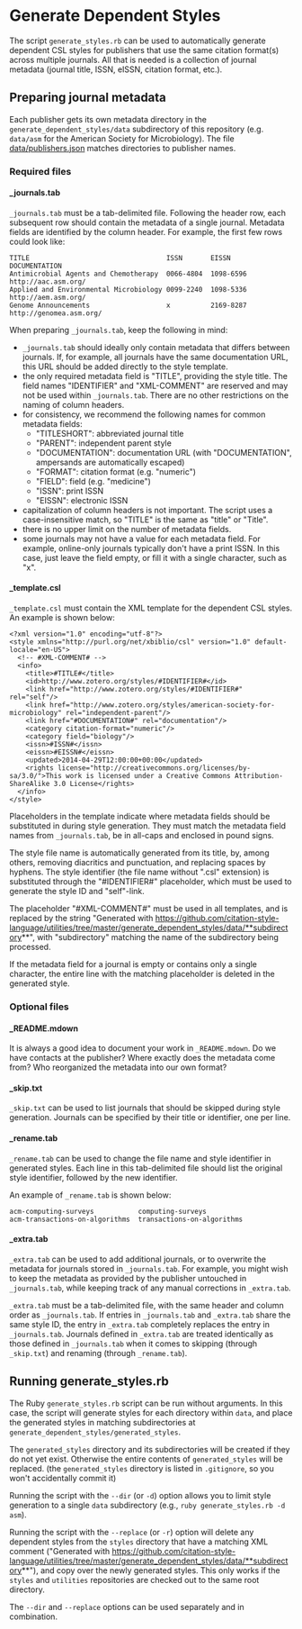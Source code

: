 # Generate Dependent Styles
The script  `generate_styles.rb` can be used to automatically generate dependent CSL styles for publishers that use the same citation format(s) across multiple journals. All that is needed is a collection of journal metadata (journal title, ISSN, eISSN, citation format, etc.).

## Preparing journal metadata
Each publisher gets its own metadata directory in the `generate_dependent_styles/data` subdirectory of this repository (e.g. `data/asm` for the American Society for Microbiology). The file [data/publishers.json](https://github.com/citation-style-language/utilities/blob/master/generate_dependent_styles/data/publishers.json) matches directories to publisher names.

### Required files

#### \_journals.tab
`_journals.tab` must be a tab-delimited file. Following the header row, each subsequent row should contain the metadata of a single journal. Metadata fields are identified by the column header. For example, the first few rows could look like:

    TITLE                                  ISSN       EISSN      DOCUMENTATION
    Antimicrobial Agents and Chemotherapy  0066-4804  1098-6596  http://aac.asm.org/
    Applied and Environmental Microbiology 0099-2240  1098-5336  http://aem.asm.org/
    Genome Announcements                   x          2169-8287  http://genomea.asm.org/

When preparing `_journals.tab`, keep the following in mind:

- `_journals.tab` should ideally only contain metadata that differs between journals. If, for example, all journals have the same documentation URL, this URL should be added directly to the style template.
- the only required metadata field is "TITLE", providing the style title. The field names "IDENTIFIER" and "XML-COMMENT" are reserved and may not be used within `_journals.tab`. There are no other restrictions on the naming of column headers.
- for consistency, we recommend the following names for common metadata fields:
  - "TITLESHORT": abbreviated journal title
  - "PARENT": independent parent style
  - "DOCUMENTATION": documentation URL (with "DOCUMENTATION", ampersands are automatically escaped)
  - "FORMAT": citation format (e.g. "numeric")
  - "FIELD": field (e.g. "medicine")
  - "ISSN": print ISSN
  - "EISSN": electronic ISSN
- capitalization of column headers is not important. The script uses a case-insensitive match, so "TITLE" is the same as "title" or "Title".
- there is no upper limit on the number of metadata fields.
- some journals may not have a value for each metadata field. For example, online-only journals typically don't have a print ISSN. In this case, just leave the field empty, or fill it with a single character, such as "x". 

#### \_template.csl

`_template.csl` must contain the XML template for the dependent CSL styles. An example is shown below:

    <?xml version="1.0" encoding="utf-8"?>
    <style xmlns="http://purl.org/net/xbiblio/csl" version="1.0" default-locale="en-US">
      <!-- #XML-COMMENT# -->
      <info>
        <title>#TITLE#</title>
        <id>http://www.zotero.org/styles/#IDENTIFIER#</id>
        <link href="http://www.zotero.org/styles/#IDENTIFIER#" rel="self"/>
        <link href="http://www.zotero.org/styles/american-society-for-microbiology" rel="independent-parent"/>
        <link href="#DOCUMENTATION#" rel="documentation"/>
        <category citation-format="numeric"/>
        <category field="biology"/>
        <issn>#ISSN#</issn>
        <eissn>#EISSN#</eissn>
        <updated>2014-04-29T12:00:00+00:00</updated>
        <rights license="http://creativecommons.org/licenses/by-sa/3.0/">This work is licensed under a Creative Commons Attribution-ShareAlike 3.0 License</rights>
      </info>
    </style>

Placeholders in the template indicate where metadata fields should be substituted in during style generation. They must match the metadata field names from `_journals.tab`, be in all-caps and enclosed in pound signs.

The style file name is automatically generated from its title, by, among others, removing diacritics and punctuation, and replacing spaces by hyphens. The style identifier (the file name without ".csl" extension) is substituted through the "#IDENTIFIER#" placeholder, which must be used to generate the style ID and "self"-link.

The placeholder "#XML-COMMENT#" must be used in all templates, and is replaced by the string "Generated with https://github.com/citation-style-language/utilities/tree/master/generate_dependent_styles/data/**subdirectory**", with "subdirectory" matching the name of the subdirectory being processed.

If the metadata field for a journal is empty or contains only a single character, the entire line with the matching placeholder is deleted in the generated style.

### Optional files

#### \_README.mdown

It is always a good idea to document your work in `_README.mdown`. Do we have contacts at the publisher? Where exactly does the metadata come from? Who reorganized the metadata into our own format?

#### \_skip.txt

`_skip.txt` can be used to list journals that should be skipped during style generation. Journals can be specified by their title or identifier, one per line.

#### \_rename.tab

`_rename.tab` can be used to change the file name and style identifier in generated styles. Each line in this tab-delimited file should list the original style identifier, followed by the new identifier.

An example of `_rename.tab` is shown below:

    acm-computing-surveys           computing-surveys
    acm-transactions-on-algorithms  transactions-on-algorithms

#### \_extra.tab

`_extra.tab` can be used to add additional journals, or to overwrite the metadata for journals stored in `_journals.tab`. For example, you might wish to keep the metadata as provided by the publisher untouched in `_journals.tab`, while keeping track of any manual corrections in `_extra.tab`.

`_extra.tab`  must be a tab-delimited file, with the same header and column order as `_journals.tab`. If entries in `_journals.tab` and `_extra.tab` share the same style ID, the entry in `_extra.tab` completely replaces the entry in `_journals.tab`. Journals defined in `_extra.tab` are treated identically as those defined in `_journals.tab` when it comes to skipping (through `_skip.txt`) and renaming (through `_rename.tab`).

## Running generate_styles.rb

The Ruby `generate_styles.rb` script can be run without arguments. In this case, the script will generate styles for each directory within `data`, and place the generated styles in matching subdirectories at `generate_dependent_styles/generated_styles`.

The `generated_styles` directory and its subdirectories will be created if they do not yet exist. Otherwise the entire contents of `generated_styles` will be replaced. (the `generated_styles` directory is listed in `.gitignore`, so you won't accidentally commit it)

Running the script with the `--dir` (or `-d`) option allows you to limit style generation to a single `data` subdirectory (e.g., `ruby generate_styles.rb -d asm`).

Running the script with the `--replace` (or `-r`) option will delete any dependent styles from the `styles` directory that have a matching XML comment ("Generated with https://github.com/citation-style-language/utilities/tree/master/generate_dependent_styles/data/**subdirectory**"), and copy over the newly generated styles. This only works if the `styles` and `utilities` repositories are checked out to the same root directory.

The `--dir` and `--replace` options can be used separately and in combination. 
